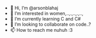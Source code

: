 - 👋 Hi, I’m @arsonblahaj
- 👀 I’m interested in women,..,.,..,.,..,
- 🌱 I’m currently learning C and C#
- 💞️ I’m looking to collaborate on code..?
- 📫 How to reach me nuhuh :3

<!---
arsonblahaj/arsonblahaj is a ✨ special ✨ repository because its `README.md` (this file) appears on your GitHub profile.
You can click the Preview link to take a look at your changes.
--->
